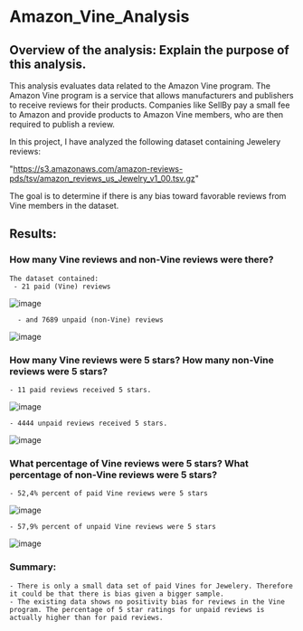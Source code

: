 # Amazon_Vine_Analysis

## Overview of the analysis: Explain the purpose of this analysis.
This analysis evaluates data related to the Amazon Vine program. The Amazon Vine program is a service that allows manufacturers and publishers to receive reviews for their products. Companies like SellBy pay a small fee to Amazon and provide products to Amazon Vine members, who are then required to publish a review.

In this project, I have analyzed the following dataset containing Jewelery reviews: 

"https://s3.amazonaws.com/amazon-reviews-pds/tsv/amazon_reviews_us_Jewelry_v1_00.tsv.gz"

The goal is to determine if there is any bias toward favorable reviews from Vine members in the dataset. 


## Results: 
        
### How many Vine reviews and non-Vine reviews were there?
    
    The dataset contained:
     - 21 paid (Vine) reviews
     
    
  ![image](https://user-images.githubusercontent.com/91682586/152696895-ce988b46-6883-4b5d-9103-7d12acbf7e70.png)

      - and 7689 unpaid (non-Vine) reviews
    
  ![image](https://user-images.githubusercontent.com/91682586/152696917-537d5053-d5df-44c6-9676-2d47f2534062.png)

    
    
### How many Vine reviews were 5 stars? How many non-Vine reviews were 5 stars?
    - 11 paid reviews received 5 stars.
    
   ![image](https://user-images.githubusercontent.com/91682586/152696949-f72fbcda-85a1-4d70-9559-6bdc2fa5c777.png)

    - 4444 unpaid reviews received 5 stars.
    
   ![image](https://user-images.githubusercontent.com/91682586/152696967-f3b9fed2-0f9a-4c71-9b69-8470b77caa92.png)

   

### What percentage of Vine reviews were 5 stars? What percentage of non-Vine reviews were 5 stars?

    - 52,4% percent of paid Vine reviews were 5 stars
    
   ![image](https://user-images.githubusercontent.com/91682586/152696788-29700f0e-2906-4932-bc63-22783f66c757.png)

    - 57,9% percent of unpaid Vine reviews were 5 stars
    
   ![image](https://user-images.githubusercontent.com/91682586/152696777-ca7cdc8c-4ee6-4d3a-ac5b-452af1637345.png)

    
### Summary: 
       
    - There is only a small data set of paid Vines for Jewelery. Therefore it could be that there is bias given a bigger sample.   
    - The existing data shows no positivity bias for reviews in the Vine program. The percentage of 5 star ratings for unpaid reviews is actually higher than for paid reviews.
    
